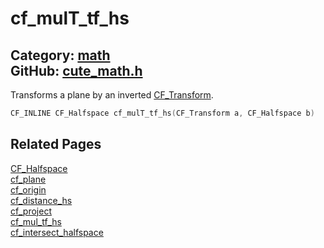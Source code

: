 [](../header.md ':include')

# cf_mulT_tf_hs

Category: [math](/api_reference?id=math)  
GitHub: [cute_math.h](https://github.com/RandyGaul/cute_framework/blob/master/include/cute_math.h)  
---

Transforms a plane by an inverted [CF_Transform](/math/cf_transform.md).

```cpp
CF_INLINE CF_Halfspace cf_mulT_tf_hs(CF_Transform a, CF_Halfspace b)
```

## Related Pages

[CF_Halfspace](/math/cf_halfspace.md)  
[cf_plane](/math/cf_plane.md)  
[cf_origin](/math/cf_origin.md)  
[cf_distance_hs](/math/cf_distance_hs.md)  
[cf_project](/math/cf_project.md)  
[cf_mul_tf_hs](/math/cf_mul_tf_hs.md)  
[cf_intersect_halfspace](/math/cf_intersect_halfspace.md)  
